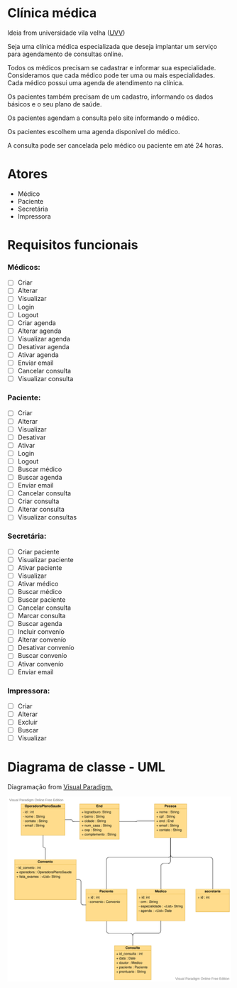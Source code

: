 # Clínica médica

Ideia from universidade vila velha ([UVV](https://www.uvv.br))

Seja uma clínica médica especializada que deseja implantar um serviço para agendamento de consultas online.

Todos os médicos precisam se cadastrar e informar sua especialidade. Consideramos que cada médico pode ter uma ou mais especialidades. Cada médico possui uma agenda de atendimento na clínica.

Os pacientes também precisam de um cadastro, informando os dados básicos e o seu plano de saúde.

Os pacientes agendam a consulta pelo site informando o médico.

Os pacientes escolhem uma agenda disponível do médico.

A consulta pode ser cancelada pelo médico ou paciente em até 24 horas.

# Atores

  - <a style="text-decoration:none;" href="#médicos">Médico</a><br>
  - <a style="text-decoration:none"  href="#paciente">Paciente</a><br>
  - <a style="text-decoration:none;"   href="#secretária">Secretária</a><br>
  - <a style="text-decoration:none;"    href="#impressora">Impressora</a>


# Requisitos funcionais

### Médicos:

- [ ] Criar
- [ ] Alterar
- [ ] Visualizar
- [ ] Login
- [ ] Logout
- [ ] Criar agenda
- [ ] Alterar agenda
- [ ] Visualizar agenda
- [ ] Desativar agenda
- [ ] Ativar agenda
- [ ] Enviar email
- [ ] Cancelar consulta
- [ ] Visualizar consulta

### Paciente:

- [ ] Criar
- [ ] Alterar 
- [ ] Visualizar 
- [ ] Desativar
- [ ] Ativar
- [ ] Login
- [ ] Logout
- [ ] Buscar médico
- [ ] Buscar agenda
- [ ] Enviar email
- [ ] Cancelar consulta
- [ ] Criar consulta
- [ ] Alterar consulta
- [ ] Visualizar consultas

### Secretária:

- [ ] Criar paciente
- [ ] Visualizar paciente
- [ ] Ativar paciente
- [ ] Visualizar
- [ ] Ativar médico
- [ ] Buscar médico
- [ ] Buscar paciente
- [ ] Cancelar consulta
- [ ] Marcar consulta
- [ ] Buscar agenda
- [ ] Incluir convenío
- [ ] Alterar convenío
- [ ] Desativar convenío
- [ ] Buscar convenío
- [ ] Ativar convenío
- [ ] Enviar email

### Impressora:

- [ ] Criar
- [ ] Alterar
- [ ] Excluir
- [ ] Buscar
- [ ] Visualizar

# Diagrama de classe - UML

Diagramação from [Visual Paradigm.](https://online.visual-paradigm.com/pt/diagrams/features/uml-tool/)

![Diagrama classe UML!](assets/diagrama-classes-uml-gerenciador-clinica-medica_v1-atributos.svg)
